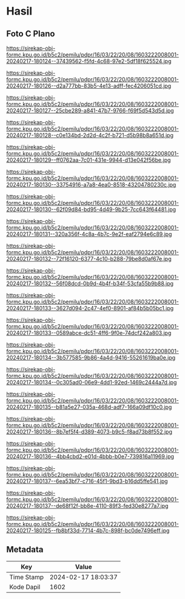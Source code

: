 # Hasil

## Foto C Plano

https://sirekap-obj-formc.kpu.go.id/b5c2/pemilu/pdpr/16/03/22/20/08/1603222008001-20240217-180124--37439562-f5fd-4c68-97e2-5df18f625524.jpg

https://sirekap-obj-formc.kpu.go.id/b5c2/pemilu/pdpr/16/03/22/20/08/1603222008001-20240217-180126--d2a777bb-83b5-4e13-adff-fec4206051cd.jpg

https://sirekap-obj-formc.kpu.go.id/b5c2/pemilu/pdpr/16/03/22/20/08/1603222008001-20240217-180127--25cbe289-a841-47b7-9766-f69f5d543d5d.jpg

https://sirekap-obj-formc.kpu.go.id/b5c2/pemilu/pdpr/16/03/22/20/08/1603222008001-20240217-180128--c0e134bd-2d2d-4c2f-b721-d5b98b8a651d.jpg

https://sirekap-obj-formc.kpu.go.id/b5c2/pemilu/pdpr/16/03/22/20/08/1603222008001-20240217-180129--ff0762aa-7c01-431e-9944-d13e042f56be.jpg

https://sirekap-obj-formc.kpu.go.id/b5c2/pemilu/pdpr/16/03/22/20/08/1603222008001-20240217-180130--33754916-a7a8-4ea0-8518-43204780230c.jpg

https://sirekap-obj-formc.kpu.go.id/b5c2/pemilu/pdpr/16/03/22/20/08/1603222008001-20240217-180130--62f09d84-bd95-4d49-9b25-7cc643f64481.jpg

https://sirekap-obj-formc.kpu.go.id/b5c2/pemilu/pdpr/16/03/22/20/08/1603222008001-20240217-180131--320a356f-4c8a-4b7c-9e2f-eaf2794e6c89.jpg

https://sirekap-obj-formc.kpu.go.id/b5c2/pemilu/pdpr/16/03/22/20/08/1603222008001-20240217-180132--72f16120-6377-4c10-b288-79be8d0af67e.jpg

https://sirekap-obj-formc.kpu.go.id/b5c2/pemilu/pdpr/16/03/22/20/08/1603222008001-20240217-180132--56f08dcd-0b9d-4b4f-b34f-53cfa55b9b88.jpg

https://sirekap-obj-formc.kpu.go.id/b5c2/pemilu/pdpr/16/03/22/20/08/1603222008001-20240217-180133--3627d094-2c47-4ef0-8901-af84b5b05bc1.jpg

https://sirekap-obj-formc.kpu.go.id/b5c2/pemilu/pdpr/16/03/22/20/08/1603222008001-20240217-180133--0589abce-dc51-4ff6-9f0e-74dcf242a803.jpg

https://sirekap-obj-formc.kpu.go.id/b5c2/pemilu/pdpr/16/03/22/20/08/1603222008001-20240217-180134--3b577585-9b86-4a4d-9416-55261619ba0e.jpg

https://sirekap-obj-formc.kpu.go.id/b5c2/pemilu/pdpr/16/03/22/20/08/1603222008001-20240217-180134--0c305ad0-06e9-4dd1-92ed-1469c2444a7d.jpg

https://sirekap-obj-formc.kpu.go.id/b5c2/pemilu/pdpr/16/03/22/20/08/1603222008001-20240217-180135--b81a5e27-035a-468d-adf7-166a09df10c0.jpg

https://sirekap-obj-formc.kpu.go.id/b5c2/pemilu/pdpr/16/03/22/20/08/1603222008001-20240217-180136--8b7ef5f4-d389-4073-b9c5-f8ad73b8f552.jpg

https://sirekap-obj-formc.kpu.go.id/b5c2/pemilu/pdpr/16/03/22/20/08/1603222008001-20240217-180136--4bb4cbd2-e01d-4bbb-b0e7-739816a11969.jpg

https://sirekap-obj-formc.kpu.go.id/b5c2/pemilu/pdpr/16/03/22/20/08/1603222008001-20240217-180137--6ea53bf7-c716-45f1-9bd3-b16dd5ffe541.jpg

https://sirekap-obj-formc.kpu.go.id/b5c2/pemilu/pdpr/16/03/22/20/08/1603222008001-20240217-180137--de68f12f-bb8e-4110-89f3-fed30e8277a7.jpg

https://sirekap-obj-formc.kpu.go.id/b5c2/pemilu/pdpr/16/03/22/20/08/1603222008001-20240217-180125--fb8bf33d-7714-4b7c-898f-bc0de7496eff.jpg


## Metadata

| Key        | Value               |
| ---------- | ------------------- |
| Time Stamp | 2024-02-17 18:03:37 |
| Kode Dapil | 1602                |



